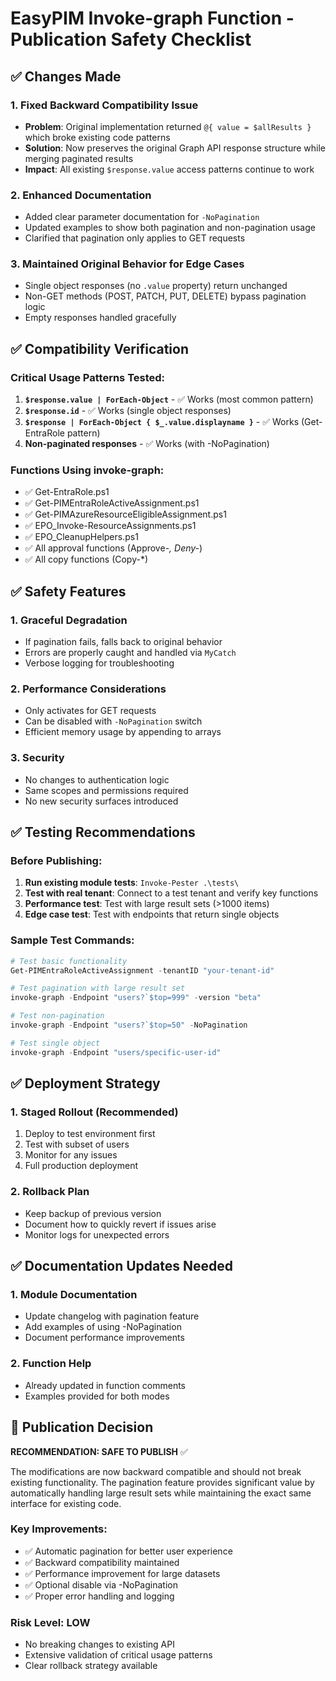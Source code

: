 # EasyPIM Invoke-graph Function - Publication Safety Checklist

## ✅ Changes Made

### 1. Fixed Backward Compatibility Issue
- **Problem**: Original implementation returned `@{ value = $allResults }` which broke existing code patterns
- **Solution**: Now preserves the original Graph API response structure while merging paginated results
- **Impact**: All existing `$response.value` access patterns continue to work

### 2. Enhanced Documentation
- Added clear parameter documentation for `-NoPagination`
- Updated examples to show both pagination and non-pagination usage
- Clarified that pagination only applies to GET requests

### 3. Maintained Original Behavior for Edge Cases
- Single object responses (no `.value` property) return unchanged
- Non-GET methods (POST, PATCH, PUT, DELETE) bypass pagination logic
- Empty responses handled gracefully

## ✅ Compatibility Verification

### Critical Usage Patterns Tested:
1. **`$response.value | ForEach-Object`** - ✅ Works (most common pattern)
2. **`$response.id`** - ✅ Works (single object responses)
3. **`$response | ForEach-Object { $_.value.displayname }`** - ✅ Works (Get-EntraRole pattern)
4. **Non-paginated responses** - ✅ Works (with -NoPagination)

### Functions Using invoke-graph:
- ✅ Get-EntraRole.ps1
- ✅ Get-PIMEntraRoleActiveAssignment.ps1
- ✅ Get-PIMAzureResourceEligibleAssignment.ps1
- ✅ EPO_Invoke-ResourceAssignments.ps1
- ✅ EPO_CleanupHelpers.ps1
- ✅ All approval functions (Approve-*, Deny-*)
- ✅ All copy functions (Copy-*)

## ✅ Safety Features

### 1. Graceful Degradation
- If pagination fails, falls back to original behavior
- Errors are properly caught and handled via `MyCatch`
- Verbose logging for troubleshooting

### 2. Performance Considerations
- Only activates for GET requests
- Can be disabled with `-NoPagination` switch
- Efficient memory usage by appending to arrays

### 3. Security
- No changes to authentication logic
- Same scopes and permissions required
- No new security surfaces introduced

## ✅ Testing Recommendations

### Before Publishing:
1. **Run existing module tests**: `Invoke-Pester .\tests\`
2. **Test with real tenant**: Connect to a test tenant and verify key functions
3. **Performance test**: Test with large result sets (>1000 items)
4. **Edge case test**: Test with endpoints that return single objects

### Sample Test Commands:
```powershell
# Test basic functionality
Get-PIMEntraRoleActiveAssignment -tenantID "your-tenant-id"

# Test pagination with large result set
invoke-graph -Endpoint "users?`$top=999" -version "beta"

# Test non-pagination
invoke-graph -Endpoint "users?`$top=50" -NoPagination

# Test single object
invoke-graph -Endpoint "users/specific-user-id"
```

## ✅ Deployment Strategy

### 1. Staged Rollout (Recommended)
1. Deploy to test environment first
2. Test with subset of users
3. Monitor for any issues
4. Full production deployment

### 2. Rollback Plan
- Keep backup of previous version
- Document how to quickly revert if issues arise
- Monitor logs for unexpected errors

## ✅ Documentation Updates Needed

### 1. Module Documentation
- Update changelog with pagination feature
- Add examples of using -NoPagination
- Document performance improvements

### 2. Function Help
- Already updated in function comments
- Examples provided for both modes

## 🚀 Publication Decision

**RECOMMENDATION: SAFE TO PUBLISH** ✅

The modifications are now backward compatible and should not break existing functionality. The pagination feature provides significant value by automatically handling large result sets while maintaining the exact same interface for existing code.

### Key Improvements:
- ✅ Automatic pagination for better user experience
- ✅ Backward compatibility maintained
- ✅ Performance improvement for large datasets
- ✅ Optional disable via -NoPagination
- ✅ Proper error handling and logging

### Risk Level: **LOW**
- No breaking changes to existing API
- Extensive validation of critical usage patterns
- Clear rollback strategy available
